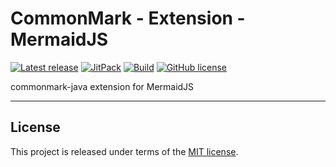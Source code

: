 # CommonMark - Extension - MermaidJS


[![Latest release](https://img.shields.io/badge/latest_release-18.02-orange.svg)](https://github.com/0xbaadf00d/commonmark-ext-mermaidjs/releases)
[![JitPack](https://jitpack.io/v/0xbaadf00d/commonmark-ext-mermaidjs.svg)](https://jitpack.io/#0xbaadf00d/commonmark-ext-mermaidjs)
[![Build](https://img.shields.io/travis-ci/0xbaadf00d/commonmark-ext-mermaidjs.svg?branch=master&style=flat)](https://travis-ci.org/0xbaadf00d/commonmark-ext-mermaidjs)
[![GitHub license](https://img.shields.io/badge/license-MIT-blue.svg)](https://raw.githubusercontent.com/0xbaadf00d/commonmark-ext-mermaidjs/master/LICENSE)

commonmark-java extension for MermaidJS
*****




## License
This project is released under terms of the [MIT license](https://raw.githubusercontent.com/0xbaadf00d/commonmark-ext-mermaidjs/master/LICENSE).
